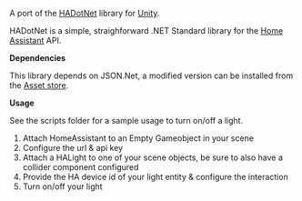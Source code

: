 A port of the [HADotNet](https://github.com/qJake/HADotNet/) library for [Unity](https://unity3d.com/).

HADotNet is a simple, straighforward .NET Standard library for the [Home Assistant](https://github.com/home-assistant/home-assistant) API.

**Dependencies**

This library depends on JSON.Net, a modified version can be installed from the [Asset store](https://assetstore.unity.com/packages/tools/input-management/json-net-for-unity-11347).

**Usage**

See the scripts folder for a sample usage to turn on/off a light.

1. Attach HomeAssistant to an Empty Gameobject in your scene
2. Configure the url & api key
3. Attach a HALight to one of your scene objects, be sure to also have a collider component configured
4. Provide the HA device id of your light entity & configure the interaction
5. Turn on/off your light

